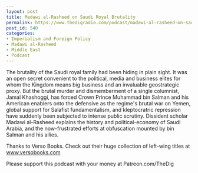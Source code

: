 ```yaml
---
layout: post
title: Madawi al-Rasheed on Saudi Royal Brutality
permalink: https://www.thedigradio.com/podcast/madawi-al-rasheed-on-saudi-royal-brutality/index.html
post_id: 540
categories: 
- Imperialism and Foreign Policy
- Madawi al-Rasheed
- Middle East
- Podcast
---
```


The brutality of the Saudi royal family had been hiding in plain sight. It was an open secret convenient to the political, media and business elites for whom the Kingdom means big business and an invaluable geostrategic proxy. But the brutal murder and dismemberment of a single 
 columnist, Jamal Khashoggi, has forced Crown Prince Muhammad bin Salman and his American enablers onto the defensive as the regime's brutal war on Yemen, global support for Salafist fundamentalism, and kleptocratric repression have suddenly been subjected to intense public scrutiny. Dissident scholar Madawi al-Rasheed explains the history and political-economy of Saudi Arabia, and the now-frustrated efforts at obfuscation mounted by bin Salman and his allies.

Thanks to Verso Books. Check out their huge collection of left-wing titles at www.versobooks.com

Please support this podcast with your money at Patreon.com/TheDig
